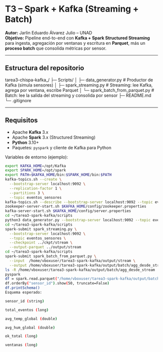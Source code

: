 # T3 – Spark + Kafka (Streaming + Batch)
**Autor:** Jarlin Eduardo Álvarez Julio – UNAD  
**Objetivo:** Pipeline end-to-end con **Kafka + Spark Structured Streaming** para ingesta, agregación por ventanas y escritura en **Parquet**, más un **proceso batch** que consolida métricas por sensor.

---

## Estructura del repositorio
tarea3-chispa-kafka_/
├─ Scripts/
│ ├─ data_generator.py # Productor de Kafka (simula sensores)
│ ├─ spark_streaming.py # Streaming: lee Kafka, agrega por ventana, escribe Parquet
│ └─ spark_batch_from_parquet.py # Batch: lee la salida del streaming y consolida por sensor
├─ README.md
└─ .gitignore

---

## Requisitos
- Apache **Kafka** 3.x  
- Apache **Spark** 3.x (Structured Streaming)  
- **Python** 3.10+  
- Paquetes: `pyspark` y cliente de Kafka para Python  

Variables de entorno (ejemplo):
```bash
export KAFKA_HOME=/opt/Kafka
export SPARK_HOME=/opt/spark
export PATH=$KAFKA_HOME/bin:$SPARK_HOME/bin:$PATH
kafka-topics.sh --create \
  --bootstrap-server localhost:9092 \
  --replication-factor 1 \
  --partitions 3 \
  --topic eventos_sensores
kafka-topics.sh --describe --bootstrap-server localhost:9092 --topic eventos_sensores
zookeeper-server-start.sh $KAFKA_HOME/config/zookeeper.properties
kafka-server-start.sh $KAFKA_HOME/config/server.properties
cd ~/tarea3-spark-kafka/scripts
python3 data_generator.py --bootstrap-server localhost:9092 --topic eventos_sensores
cd ~/tarea3-spark-kafka/scripts
spark-submit spark_streaming.py \
  --bootstrap-server localhost:9092 \
  --topic eventos_sensores \
  --checkpoint ../ckpt/stream \
  --output-parquet ../output/stream
cd ~/tarea3-spark-kafka/scripts
spark-submit spark_batch_from_parquet.py \
  --input  /home/vboxuser/tarea3-spark-kafka/output/stream \
  --output /home/vboxuser/tarea3-spark-kafka/output/batch/agg_desde_stream
ls -R /home/vboxuser/tarea3-spark-kafka/output/batch/agg_desde_stream
pyspark
df = spark.read.parquet("/home/vboxuser/tarea3-spark-kafka/output/batch/agg_desde_stream")
df.orderBy("sensor_id").show(50, truncate=False)
df.printSchema()
Esquema esperado:

sensor_id (string)

total_eventos (long)

avg_temp_global (double)

avg_hum_global (double)

ok_total (long)

ventanas (long)


